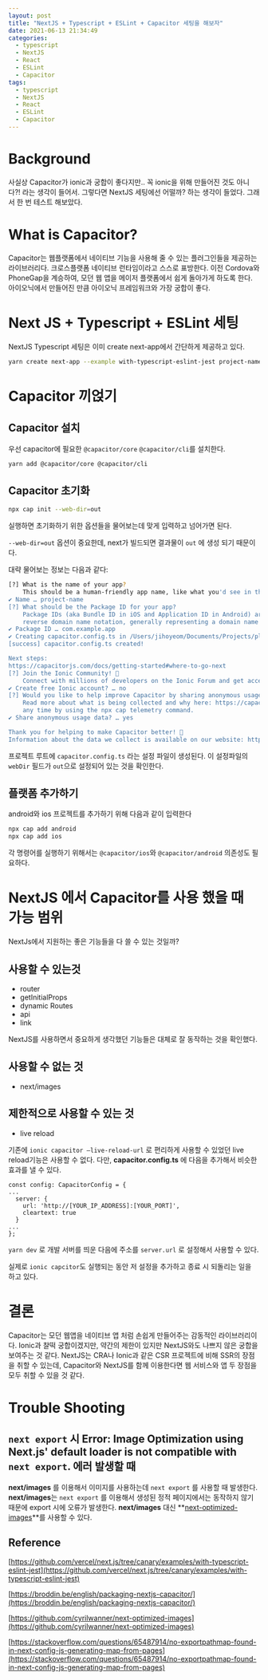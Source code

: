 ```yaml
---
layout: post
title: "NextJS + Typescript + ESLint + Capacitor 세팅을 해보자"
date: 2021-06-13 21:34:49
categories:
  - typescript
  - NextJS
  - React
  - ESLint
  - Capacitor
tags:
  - typescript
  - NextJS
  - React
  - ESLint
  - Capacitor
---
```


# Background

 사실상 Capacitor가 ionic과 궁합이 좋다지만.. 꼭 ionic을 위해 만들어진 것도 아니다?! 라는 생각이 들어서. 그렇다면 NextJS 세팅에선 어떨까? 하는 생각이 들었다. 그래서 한 번 테스트 해보았다.

# What is Capacitor?

Capacitor는 웹플랫폼에서 네이티브 기능을 사용해 줄 수 있는 플러그인들을 제공하는 라이브러리다.  크로스플랫폼 네이티브 런타임이라고 스스로 표방한다. 이전 Cordova와 PhoneGap을 계승하여, 모던 웹 앱을 메이저 플랫폼에서 쉽게 돌아가게 하도록 한다. 아이오닉에서 만들어진 만큼 아이오닉 프레임워크와 가장 궁합이 좋다. 

# Next JS + Typescript + ESLint 세팅

NextJS Typescript 세팅은 이미 create next-app에서 간단하게 제공하고 있다. 

```bash
yarn create next-app --example with-typescript-eslint-jest project-name
```

# Capacitor 끼얹기

## Capacitor 설치

우선 capacitor에 필요한 `@capacitor/core` `@capacitor/cli`를 설치한다.

```bash
yarn add @capacitor/core @capacitor/cli
```

## Capacitor 초기화

```bash
npx cap init --web-dir=out
```

실행하면 초기화하기 위한 옵션들을 물어보는데 맞게 입력하고 넘어가면 된다.

`--web-dir=out` 옵션이 중요한데, next가 빌드되면 결과물이 `out` 에 생성 되기 때문이다.

대략 물어보는 정보는 다음과 같다:

```bash
[?] What is the name of your app?
    This should be a human-friendly app name, like what you'd see in the App Store.
✔ Name … project-name
[?] What should be the Package ID for your app?
    Package IDs (aka Bundle ID in iOS and Application ID in Android) are unique identifiers for apps. They must be in
    reverse domain name notation, generally representing a domain name that you or your company owns.
✔ Package ID … com.example.app
✔ Creating capacitor.config.ts in /Users/jihoyeom/Documents/Projects/playground/next-with-capacitor in 8.51ms
[success] capacitor.config.ts created!

Next steps: 
https://capacitorjs.com/docs/getting-started#where-to-go-next
[?] Join the Ionic Community! 💙
    Connect with millions of developers on the Ionic Forum and get access to live events, news updates, and more.
✔ Create free Ionic account? … no
[?] Would you like to help improve Capacitor by sharing anonymous usage data? 💖
    Read more about what is being collected and why here: https://capacitorjs.com/telemetry. You can change your mind at
    any time by using the npx cap telemetry command.
✔ Share anonymous usage data? … yes

Thank you for helping to make Capacitor better! 💖
Information about the data we collect is available on our website: https://capacitorjs.com/telemetry
```

프로젝트 루트에 `capacitor.config.ts` 라는 설정 파일이 생성된다. 이 설정파일의 `webDir` 필드가 `out`으로 설정되어 있는 것을 확인한다.

## 플랫폼 추가하기

android와 ios 프로젝트를 추가하기 위해 다음과 같이 입력한다

```bash
npx cap add android
npx cap add ios
```

각 명령어를 실행하기 위해서는 `@capacitor/ios`와 `@capacitor/android` 의존성도 필요하다.

# NextJS 에서 Capacitor를 사용 했을 때 가능 범위

NextJs에서 지원하는 좋은 기능들을 다 쓸 수 있는 것일까?

## 사용할 수 있는것

- router
- getInitialProps
- dynamic Routes
- api
- link

NextJS를 사용하면서 중요하게 생각했던 기능들은 대체로 잘 동작하는 것을 확인했다.

## 사용할 수 없는 것

- next/images

## 제한적으로 사용할 수 있는 것

- live reload

기존에 `ionic capacitor —live-reload-url` 로 편리하게 사용할 수 있었던 live reload기능은 사용할 수 없다. 다만, **capacitor.config.ts** 에 다음을 추가해서 비슷한 효과를 낼 수 있다.

```tsx
const config: CapacitorConfig = {
...
  server: {
    url: 'http://[YOUR_IP_ADDRESS]:[YOUR_PORT]',
    cleartext: true
  }
...
};
```

`yarn dev` 로 개발 서버를 띄운 다음에 주소를 `server.url` 로 설정해서 사용할 수 있다.

실제로 `ionic capcitor`도 실행되는 동안 저 설정을 추가하고 종료 시 되돌리는 일을 하고 있다.

# 결론

Capacitor는 모던 웹앱을 네이티브 앱 처럼 손쉽게 만들어주는 감동적인 라이브러리이다. Ionic과 찰떡 궁합이겠지만, 약간의 제한이 있지만 NextJS와도 나쁘지 않은 궁합을 보여주는 것 같다. NextJS는 CRA나 Ionic과 같은 CSR 프로젝트에 비해 SSR의 장점을 취할 수 있는데, Capacitor와 NextJS를 함께 이용한다면 웹 서비스와 앱 두 장점을 모두 취할 수 있을 것 같다.

# Trouble Shooting

## `next export` 시 Error: Image Optimization using Next.js' default loader is not compatible with `next export`. 에러 발생할 때

**next/images** 를 이용해서 이미지를 사용하는데 `next export` 를 사용할 때 발생한다. **next/images**는  `next export` 를 이용해서 생성된 정적 페이지에서는 동작하지 않기 때문에 export 시에 오류가 발생한다. **next/images** 대신 **[next-optimized-images](https://github.com/cyrilwanner/next-optimized-images)**를 사용할 수 있다.

## Reference

[https://github.com/vercel/next.js/tree/canary/examples/with-typescript-eslint-jest](https://github.com/vercel/next.js/tree/canary/examples/with-typescript-eslint-jest)

[https://broddin.be/english/packaging-nextjs-capacitor/](https://broddin.be/english/packaging-nextjs-capacitor/)

[https://github.com/cyrilwanner/next-optimized-images](https://github.com/cyrilwanner/next-optimized-images)

[https://stackoverflow.com/questions/65487914/no-exportpathmap-found-in-next-config-js-generating-map-from-pages](https://stackoverflow.com/questions/65487914/no-exportpathmap-found-in-next-config-js-generating-map-from-pages)